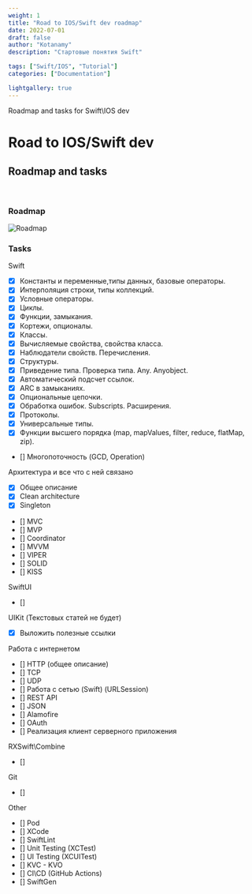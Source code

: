 ```yaml
---
weight: 1
title: "Road to IOS/Swift dev roadmap"
date: 2022-07-01
draft: false
author: "Kotanamy"
description: "Стартовые понятия Swift"

tags: ["Swift/IOS", "Tutorial"]
categories: ["Documentation"]

lightgallery: true
---
```


Roadmap and tasks for Swift\IOS dev

<!--more-->

# Road to IOS/Swift dev
## **Roadmap and tasks**

<br>

### Roadmap

![Roadmap](Images\roadmap.png "Roadmap")

### Tasks

Swift

- [x] Константы и переменные,типы данных, базовые операторы.
- [x] Интерполяция строки, типы коллекций.
- [x] Условные операторы.
- [x] Циклы.
- [x] Функции, замыкания.
- [x] Кортежи, опционалы.
- [x] Классы.
- [x] Вычисляемые свойства, cвойства класса.
- [x] Наблюдатели свойств. Перечисления.
- [x] Структуры.
- [x] Приведение типа. Проверка типа. Any. Anyobject.
- [x] Автоматический подсчет ссылок.
- [x] ARC в замыканиях.
- [x] Опциональные цепочки.
- [x] Обработка ошибок. Subscripts. Расширения.
- [x] Протоколы.
- [x] Универсальные типы.
- [x] Функции высшего порядка (map, mapValues, filter, reduce, flatMap, zip).
- [] Многопоточность (GCD, Operation)

Архитектура и все что с ней связано

- [x] Общее описание
- [x] Clean architecture
- [x] Singleton
- [] MVC
- [] MVP
- [] Coordinator
- [] MVVM
- [] VIPER
- [] SOLID
- [] KISS

SwiftUI

- []

UIKit (Текстовых статей не будет)
- [x] Выложить полезные ссылки

Работа с интернетом

- [] HTTP (общее описание)
- [] TCP
- [] UDP
- [] Работа с сетью (Swift) (URLSession)
- [] REST API
- [] JSON
- [] Alamofire
- [] OAuth
- [] Реализация клиент серверного приложения

RXSwift\Combine
- []

Git
- []

Other

- [] Pod
- [] XCode
- [] SwiftLint
- [] Unit Testing (XCTest)
- [] UI Testing (XCUITest)
- [] KVC - KVO
- [] CI\CD (GitHub Actions)
- [] SwiftGen